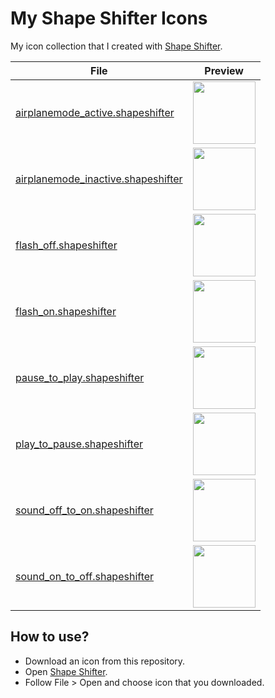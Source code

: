 # My Shape Shifter Icons
My icon collection that I created with [Shape Shifter](https://shapeshifter.design/).

|File|Preview|
|--|--|
|[airplanemode_active.shapeshifter](https://github.com/ozgurg/my-shapeshifter-icons/blob/master/icons/airplanemode_active.shapeshifter)|<img src="https://raw.githubusercontent.com/ozgurg/my-shapeshifter-icons/master/previews/airplanemode_active.gif" width="100" height="100" />|
|[airplanemode_inactive.shapeshifter](https://github.com/ozgurg/my-shapeshifter-icons/blob/master/icons/airplanemode_inactive.shapeshifter)|<img src="https://raw.githubusercontent.com/ozgurg/my-shapeshifter-icons/master/previews/airplanemode_inactive.gif" width="100" height="100" />|
|[flash_off.shapeshifter](https://github.com/ozgurg/my-shapeshifter-icons/blob/master/icons/flash_off.shapeshifter)|<img src="https://raw.githubusercontent.com/ozgurg/my-shapeshifter-icons/master/previews/flash_off.gif" width="100" height="100" />|
|[flash_on.shapeshifter](https://github.com/ozgurg/my-shapeshifter-icons/blob/master/icons/flash_on.shapeshifter)|<img src="https://raw.githubusercontent.com/ozgurg/my-shapeshifter-icons/master/previews/flash_on.gif" width="100" height="100" />|
|[pause_to_play.shapeshifter](https://github.com/ozgurg/my-shapeshifter-icons/blob/master/icons/pause_to_play.shapeshifter)|<img src="https://raw.githubusercontent.com/ozgurg/my-shapeshifter-icons/master/previews/pause_to_play.gif" width="100" height="100" />|
|[play_to_pause.shapeshifter](https://github.com/ozgurg/my-shapeshifter-icons/blob/master/icons/play_to_pause.shapeshifter)|<img src="https://raw.githubusercontent.com/ozgurg/my-shapeshifter-icons/master/previews/play_to_pause.gif" width="100" height="100" />|
|[sound_off_to_on.shapeshifter](https://github.com/ozgurg/my-shapeshifter-icons/blob/master/icons/sound_off_to_on.shapeshifter)|<img src="https://raw.githubusercontent.com/ozgurg/my-shapeshifter-icons/master/previews/sound_off_to_on.gif" width="100" height="100" />|
|[sound_on_to_off.shapeshifter](https://github.com/ozgurg/my-shapeshifter-icons/blob/master/icons/sound_on_to_off.shapeshifter)|<img src="https://raw.githubusercontent.com/ozgurg/my-shapeshifter-icons/master/previews/sound_on_to_off.gif" width="100" height="100" />|

## How to use?
- Download an icon from this repository.
- Open [Shape Shifter](https://shapeshifter.design/).
- Follow File > Open and choose icon that you downloaded.
